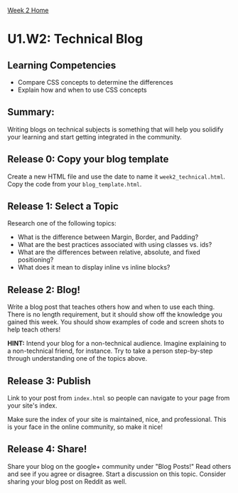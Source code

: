 [Week 2 Home](./)

# U1.W2: Technical Blog

## Learning Competencies
- Compare CSS concepts to determine the differences
- Explain how and when to use CSS concepts


## Summary:
Writing blogs on technical subjects is something that will help you solidify your learning and start getting integrated in the community. 


## Release 0: Copy your blog template
Create a new HTML file and use the date to name it `week2_technical.html`. Copy the code from your `blog_template.html`.

## Release 1: Select a Topic
Research one of the following topics:

- What is the difference between Margin, Border, and Padding?
- What are the best practices associated with using classes vs. ids?
- What are the differences between relative, absolute, and fixed positioning? 
- What does it mean to display inline vs inline blocks?

## Release 2: Blog!
Write a blog post that teaches others how and when to use each thing. There is no length requirement, but it should show off the knowledge you gained this week. You should show examples of code and screen shots to help teach others!

**HINT:** Intend your blog for a non-technical audience. Imagine explaining to a non-technical friend, for instance. Try to take a person step-by-step through understanding one of the topics above.


## Release 3: Publish

Link to your post from `index.html` so people can navigate to your page from your site's index. 

Make sure the index of your site is maintained, nice, and professional. This is your face in the online community, so make it nice!

## Release 4: Share!

Share your blog on the google+ community under "Blog Posts!" Read others and see if you agree or disagree. Start a discussion on this topic.  Consider sharing your blog post on Reddit as well.


